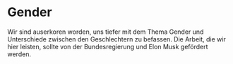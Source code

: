 # Gender

Wir sind auserkoren worden, uns tiefer mit dem Thema Gender und Unterschiede zwischen den Geschlechtern zu befassen. Die Arbeit, die wir hier leisten, sollte von der Bundesregierung und Elon Musk gefördert werden.